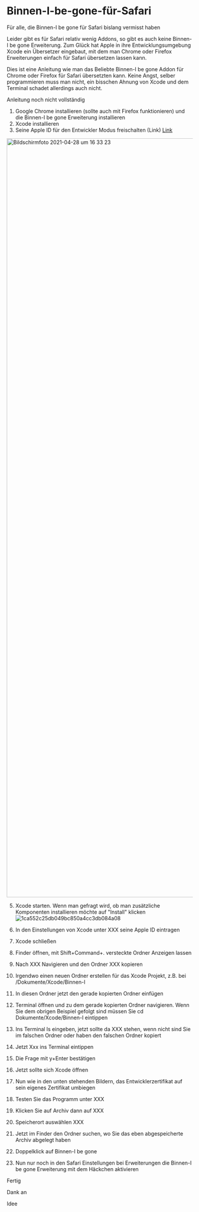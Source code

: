 # Binnen-I-be-gone-für-Safari
Für alle, die Binnen-I be gone für Safari bislang vermisst haben


Leider gibt es für Safari relativ wenig Addons, so gibt es auch keine Binnen-I be gone Erweiterung. 
Zum Glück hat Apple in ihre Entwicklungsumgebung Xcode ein Übersetzer eingebaut, mit dem man Chrome oder Firefox Erweiterungen einfach für Safari übersetzen lassen kann. 

Dies ist eine Anleitung wie man das Beliebte Binnen-I be gone Addon für Chrome oder Firefox für Safari übersetzten kann. 
Keine Angst, selber programmieren muss man nicht, ein bisschen Ahnung von Xcode und dem Terminal schadet allerdings auch nicht. 

Anleitung noch nicht vollständig 

1. Google Chrome installieren (sollte auch mit Firefox funktionieren) und die Binnen-I be gone Erweiterung installieren 
2. Xcode installieren
3. Seine Apple ID für den Entwickler Modus freischalten (Link) 
[Link](https://idmsa.apple.com/IDMSWebAuth/signin?appIdKey=891bd3417a7776362562d2197f89480a8547b108fd934911bcbea0110d07f757&path=%2Faccount%2F&rv=1)

<img width="2048" alt="Bildschirmfoto 2021-04-28 um 16 33 23" src="https://user-images.githubusercontent.com/35576062/116421855-82745480-a83f-11eb-850f-58106de3345a.png">
 
5. Xcode starten. Wenn man gefragt wird, ob man zusätzliche Komponenten installieren möchte auf "Install" klicken
![1ca552c25db049bc850a4cc3db084a08](https://user-images.githubusercontent.com/35576062/116421679-5b1d8780-a83f-11eb-9c6f-50fe6d2ea575.png)

5. In den Einstellungen von Xcode unter XXX seine Apple ID eintragen
6. Xcode schließen
7. Finder öffnen, mit Shift+Command+. versteckte Ordner Anzeigen lassen
8. Nach XXX Navigieren und den Ordner XXX kopieren
9. Irgendwo einen neuen Ordner erstellen für das Xcode Projekt, z.B. bei /Dokumente/Xcode/Binnen-I
10. In diesen Ordner jetzt den gerade kopierten Ordner einfügen  
11. Terminal öffnen und zu dem gerade kopierten Ordner navigieren. Wenn Sie dem obrigen Beispiel gefolgt sind müssen Sie cd Dokumente/Xcode/Binnen-I eintippen
12. Ins Terminal ls eingeben, jetzt sollte da XXX stehen, wenn nicht sind Sie im falschen Ordner oder haben den falschen Ordner kopiert
13. Jetzt Xxx ins Terminal eintippen
14. Die Frage mit y+Enter bestätigen 
15. Jetzt sollte sich Xcode öffnen 
16. Nun wie in den unten stehenden Bildern, das Entwicklerzertifikat auf sein eigenes Zertifikat umbiegen 
17. Testen Sie das Programm unter XXX
18. Klicken Sie auf Archiv dann auf XXX
19. Speicherort auswählen XXX
20. Jetzt im Finder den Ordner suchen, wo Sie das eben abgespeicherte Archiv abgelegt haben
21. Doppelklick auf Binnen-I be gone
22. Nun nur noch in den Safari Einstellungen bei Erweiterungen die Binnen-I be gone Erweiterung mit dem Häckchen aktivieren

Fertig

Dank an

Idee

